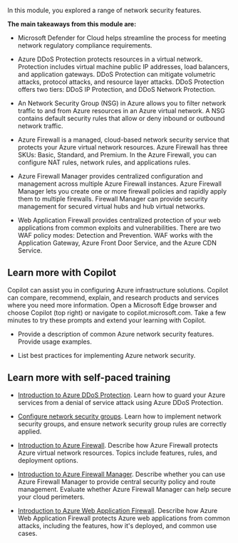 In this module, you explored a range of network security features.

**The main takeaways from this module are:**

- Microsoft Defender for Cloud helps streamline the process for meeting network regulatory compliance requirements.

- Azure DDoS Protection protects resources in a virtual network. Protection includes virtual machine public IP addresses, load balancers, and application gateways. DDoS Protection can mitigate volumetric attacks, protocol attacks, and resource layer attacks. DDoS Protection offers two tiers: DDoS IP Protection, and DDoS Network Protection.

- An Network Security Group (NSG) in Azure allows you to filter network traffic to and from Azure resources in an Azure virtual network. A NSG contains default security rules that allow or deny inbound or outbound network traffic. 

- Azure Firewall is a managed, cloud-based network security service that protects your Azure virtual network resources. Azure Firewall has three SKUs: Basic, Standard, and Premium. In the Azure Firewall, you can configure NAT rules, network rules, and applications rules.

- Azure Firewall Manager provides centralized configuration and management across multiple Azure Firewall instances. Azure Firewall Manager lets you create one or more firewall policies and rapidly apply them to multiple firewalls. Firewall Manager can provide security management for secured virtual hubs and hub virtual networks. 

- Web Application Firewall provides centralized protection of your web applications from common exploits and vulnerabilities. There are two WAF policy modes: Detection and Prevention. WAF works with the Application Gateway, Azure Front Door Service, and the Azure CDN Service.

## Learn more with Copilot

Copilot can assist you in configuring Azure infrastructure solutions. Copilot can compare, recommend, explain, and research products and services where you need more information. Open a Microsoft Edge browser and choose Copilot (top right) or navigate to copilot.microsoft.com. Take a few minutes to try these prompts and extend your learning with Copilot.

- Provide a description of common Azure network security features. Provide usage examples. 

- List best practices for implementing Azure network security.

## Learn more with self-paced training

- [Introduction to Azure DDoS Protection](/training/modules/introduction-azure-ddos-protection/). Learn how to guard your Azure services from a denial of service attack using Azure DDoS Protection.

- [Configure network security groups](/training/modules/configure-network-security-groups/). Learn how to implement network security groups, and ensure network security group rules are correctly applied.

- [Introduction to Azure Firewall](/training/modules/introduction-azure-firewall/). Describe how Azure Firewall protects Azure virtual network resources. Topics include features, rules, and deployment options.

- [Introduction to Azure Firewall Manager](/training/modules/introduction-azure-firewall/). Describe whether you can use Azure Firewall Manager to provide central security policy and route management. Evaluate whether Azure Firewall Manager can help secure your cloud perimeters.

- [Introduction to Azure Web Application Firewall](/training/modules/introduction-azure-web-application-firewall/). Describe how Azure Web Application Firewall protects Azure web applications from common attacks, including the features, how it's deployed, and common use cases.


